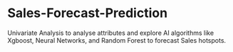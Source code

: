 # Sales-Forecast-Prediction
Univariate Analysis to analyse attributes and explore AI algorithms like Xgboost, Neural Networks, and Random Forest to forecast Sales hotspots.
